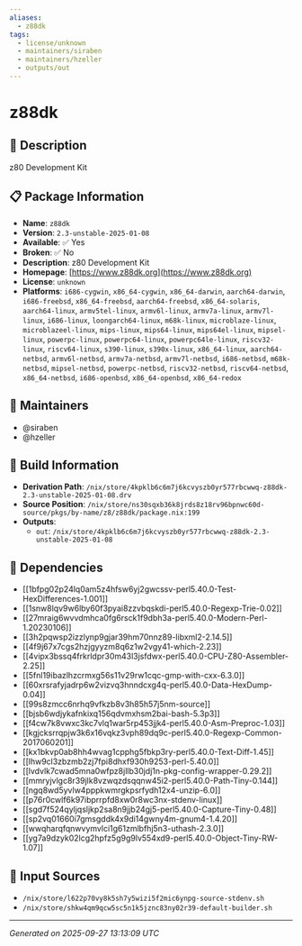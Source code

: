 ```yaml
---
aliases:
  - z88dk
tags:
  - license/unknown
  - maintainers/siraben
  - maintainers/hzeller
  - outputs/out
---
```


# z88dk

## 📝 Description

z80 Development Kit

## 📋 Package Information

- **Name**: `z88dk`
- **Version**: `2.3-unstable-2025-01-08`
- **Available**: ✅ Yes
- **Broken**: ✅ No
- **Description**: z80 Development Kit
- **Homepage**: [https://www.z88dk.org](https://www.z88dk.org)
- **License**: `unknown`
- **Platforms**: `i686-cygwin`, `x86_64-cygwin`, `x86_64-darwin`, `aarch64-darwin`, `i686-freebsd`, `x86_64-freebsd`, `aarch64-freebsd`, `x86_64-solaris`, `aarch64-linux`, `armv5tel-linux`, `armv6l-linux`, `armv7a-linux`, `armv7l-linux`, `i686-linux`, `loongarch64-linux`, `m68k-linux`, `microblaze-linux`, `microblazeel-linux`, `mips-linux`, `mips64-linux`, `mips64el-linux`, `mipsel-linux`, `powerpc-linux`, `powerpc64-linux`, `powerpc64le-linux`, `riscv32-linux`, `riscv64-linux`, `s390-linux`, `s390x-linux`, `x86_64-linux`, `aarch64-netbsd`, `armv6l-netbsd`, `armv7a-netbsd`, `armv7l-netbsd`, `i686-netbsd`, `m68k-netbsd`, `mipsel-netbsd`, `powerpc-netbsd`, `riscv32-netbsd`, `riscv64-netbsd`, `x86_64-netbsd`, `i686-openbsd`, `x86_64-openbsd`, `x86_64-redox`
## 👥 Maintainers

- @siraben
- @hzeller


## 🔧 Build Information

- **Derivation Path**: `/nix/store/4kpklb6c6m7j6kcvyszb0yr577rbcwwq-z88dk-2.3-unstable-2025-01-08.drv`
- **Source Position**: `/nix/store/ns30sqxb36k8jrds8z18rv96bpnwc60d-source/pkgs/by-name/z8/z88dk/package.nix:199`
- **Outputs**:
  - `out`:  `/nix/store/4kpklb6c6m7j6kcvyszb0yr577rbcwwq-z88dk-2.3-unstable-2025-01-08`

## 🔗 Dependencies

- [[1bfpg02p24lq0am5z4hfsw6yj2gwcssv-perl5.40.0-Test-HexDifferences-1.001]]
- [[1snw8lqv9w6lby60f3pyai8zzvbqskdi-perl5.40.0-Regexp-Trie-0.02]]
- [[27mraig6wvvdmhca0fg6rsck1f9dbh3a-perl5.40.0-Modern-Perl-1.20230106]]
- [[3h2pqwsp2izzlynp9gjar39hm70nnz89-libxml2-2.14.5]]
- [[4f9j67x7cgs2hzjgyyzm8q6z1w2vgy41-which-2.23]]
- [[4vipx3bssq4frkrldpr30m43l3jsfdwx-perl5.40.0-CPU-Z80-Assembler-2.25]]
- [[5fnl19ibazlhzcrmxg56s11v29rw1cqc-gmp-with-cxx-6.3.0]]
- [[60xrsrafyjadrp6w2vizvq3hnndcxg4q-perl5.40.0-Data-HexDump-0.04]]
- [[99s8zmcc6nrhq9vfkzb8v3h85h57j5nm-source]]
- [[bjsb6wdjykafnkixq156qdvmxhsm2bai-bash-5.3p3]]
- [[f4cw7k8vwxc3kc7vlq1war5rp453jjk4-perl5.40.0-Asm-Preproc-1.03]]
- [[kgjcksrrqpjw3k6x16vqkz3vph89dq9c-perl5.40.0-Regexp-Common-2017060201]]
- [[kx1bkvp0ab8hh4wvag1cpphg5fbkp3ry-perl5.40.0-Text-Diff-1.45]]
- [[lhw9cl3zbzmb2zj7fpi8dhxf930h9253-perl-5.40.0]]
- [[lvdvlk7cwad5mna0wfpz8jllb30jdj1n-pkg-config-wrapper-0.29.2]]
- [[mmryjvlgc8r39jlk8vzwqzdsqqnw45i2-perl5.40.0-Path-Tiny-0.144]]
- [[ngq8wd5yvlw4pppkwmrgkpsrfydh12x4-unzip-6.0]]
- [[p76r0cwlf6k97ibprrpfd8xw0r8wc3nx-stdenv-linux]]
- [[sgd7f524qyljqsljkp2sa8n9jjb24gj5-perl5.40.0-Capture-Tiny-0.48]]
- [[sp2vq01660i7gmsgddk4x9di14gwny4m-gnum4-1.4.20]]
- [[wwqharqfqnwvymvlci1g61zmlbfhj5n3-uthash-2.3.0]]
- [[yg7a9dzyk02lcg2hpfz5g9g9lv554xd9-perl5.40.0-Object-Tiny-RW-1.07]]

## 📁 Input Sources

- `/nix/store/l622p70vy8k5sh7y5wizi5f2mic6ynpg-source-stdenv.sh`
- `/nix/store/shkw4qm9qcw5sc5n1k5jznc83ny02r39-default-builder.sh`

---
*Generated on 2025-09-27 13:13:09 UTC*
